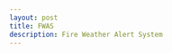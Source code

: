```yaml
---
layout: post
title: FWAS
description: Fire Weather Alert System
---
```



<script>
function redirect(){
  window.location = "https://github.com/firelab/fwas/";
}
</script>

<body onload="redirect()">

